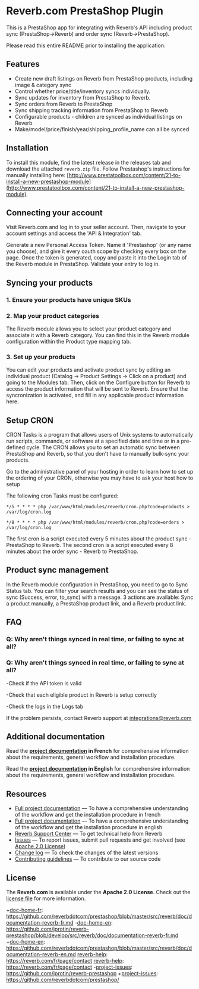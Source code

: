 # Reverb.com PrestaShop Plugin
This is a PrestaShop app for integrating with Reverb's API including product sync (PrestaShop->Reverb) and order sync (Reverb->PrestaShop).

Please read this entire README prior to installing the application.

## Features
* Create new draft listings on Reverb from PrestaShop products, including image & category sync
* Control whether price/title/inventory syncs individually.
* Sync updates for inventory from PrestaShop to Reverb.
* Sync orders from Reverb to PrestaShop
* Sync shipping tracking information from PrestaShop to Reverb
* Configurable products - children are synced as individual listings on Reverb
* Make/model/price/finish/year/shipping_profile_name can all be synced

## Installation

To install this module, find the latest release in the releases tab and download the attached `reverb.zip` file. Follow Prestashop's instructions for manually installing here: [http://www.prestatoolbox.com/content/21-to-install-a-new-prestashop-module](http://www.prestatoolbox.com/content/21-to-install-a-new-prestashop-module).

## Connecting your account
Visit Reverb.com and log in to your seller account. Then, navigate to your account settings and access the 'API & Integration' tab.

Generate a new Personal Access Token. Name it 'Prestashop' (or any name you choose), and give it every oauth scope by checking every box on the page. Once the token is generated, copy and paste it into the Login tab of the Reverb module in PrestaShop. Validate your entry to log in.

## Syncing your products

### 1. Ensure your products have unique SKUs
### 2. Map your product categories

The Reverb module allows you to select your product category and associate it with a Reverb category. You can find this in the Reverb module configuration within the Product type mapping tab.

### 3. Set up your products

You can edit your products and activate product sync by editing an individual product (Catalog -> Product Settings -> Click on a product) and going to the Modules tab.  Then, click on the Configure button for Reverb to access the product information that will be sent to Reverb.  Ensure that the syncronization is activated, and fill in any applicable product information here.

## Setup CRON

CRON Tasks is a program that allows users of Unix systems to automatically run scripts, commands, or software at a specified date and time or in a pre-defined cycle. The CRON allows you to set an automatic sync between PrestaShop and Reverb, so that you don't have to manually bulk-sync your products. 

Go to the administrative panel of your hosting in order to learn how to set up the ordering of your CRON, otherwise you may have to ask your host how to setup 

The following cron Tasks must be configured:

`*/5 * * * * php /var/www/html/modules/reverb/cron.php?code=products > /var/log/cron.log`

`*/8 * * * * php /var/www/html/modules/reverb/cron.php?code=orders > /var/log/cron.log`

The first cron is a script executed every 5 minutes about the product sync - PrestaShop to Reverb. The second cron is a script executed every 8 minutes about the order sync - Reverb to PrestaShop.

## Product sync management

In the Reverb module configuration in PrestaShop, you need to go to Sync Status tab. You can filter your search results and you can see the status of sync (Success, error, to_sync) with a message. 3 actions are available: Sync a product manually, a PrestaShop product link, and a Reverb product link.

## FAQ
### Q: Why aren't things synced in real time, or failing to sync at all?

### Q: Why aren't things synced in real time, or failing to sync at all?
-Check if the API token is valid

-Check that each eligible product in Reverb is setup correctly

-Check the logs in the Logs tab

If the problem persists, contact Reverb support at integrations@reverb.com


## Additional documentation

Read the **[project documentation][doc-home-fr] in French** for comprehensive information about the requirements, general workflow and installation procedure.

Read the **[project documentation][doc-home-en] in English** for comprehensive information about the requirements, general workflow and installation procedure.

## Resources
- [Full project documentation][doc-home-fr] — To have a comprehensive understanding of the workflow and get the installation procedure in french
- [Full project documentation][doc-home-en] — To have a comprehensive understanding of the workflow and get the installation procedure in english
- [Reverb Support Center][reverb-help] — To get technical help from Reverb
- [Issues][project-issues] — To report issues, submit pull requests and get involved (see [Apache 2.0 License][project-license])
- [Change log][project-changelog] — To check the changes of the latest versions
- [Contributing guidelines][project-contributing] — To contribute to our source code

## License

The **Reverb.com** is available under the **Apache 2.0 License**. Check out the [license file][project-license] for more information.


[doc-home-fr]: https://github.com/reverbdotcom/prestashop/blob/master/src/reverb/doc/documentation-reverb-fr.md
[doc-home-en]: https://github.com/reverbdotcom/prestashop/blob/master/src/reverb/doc/documentation-reverb-en.md
[reverb-help]: https://reverb.com/fr/page/contact
[project-issues]: https://github.com/reverbdotcom/prestashop/
[project-license]: LICENSE.md
[project-changelog]: CHANGELOG.md
[project-contributing]: CONTRIBUTING.md

+[doc-home-fr]: https://github.com/reverbdotcom/prestashop/blob/master/src/reverb/doc/documentation-reverb-fr.md
-[doc-home-en]: https://github.com/jprotin/reverb-prestashop/blob/develop/src/reverb/doc/documentation-reverb-fr.md	+[doc-home-en]: https://github.com/reverbdotcom/prestashop/blob/master/src/reverb/doc/documentation-reverb-en.md
 [reverb-help]: https://reverb.com/fr/page/contact	 [reverb-help]: https://reverb.com/fr/page/contact
-[project-issues]: https://github.com/jprotin/reverb-prestashop	+[project-issues]: https://github.com/reverbdotcom/prestashop/

